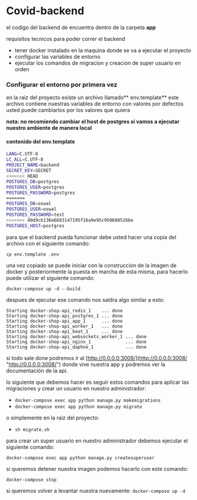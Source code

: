 # Covid-backend

el codigo del backend de encuentra dentro de la carpeta **app**

requisitos tecnicos para poder correr el backend
- tener docker instalado en la maquina donde se va a ejecutar el proyecto
- configurar las variables de entorno
- ejecutar los comandos de migracion y creacion de super usuario en orden

### Configurar el entorno por primera vez
en la raiz del proyecto existe un archivo llamado** env.template** 
este archivo contiene nuestras variables de entorno con valores por defectos
usted puede cambiarlos por los valores que quiera

**nota: no recomiendo cambiar el host de postgres si vamos a ejecutar nuestro ambiente de manera local**

#### contenido del env.template
```bash
LANG=C.UTF-8
LC_ALL=C.UTF-8
PROJECT_NAME=backend
SECRET_KEY=SECRET
<<<<<<< HEAD
POSTGRES_DB=postgres
POSTGRES_USER=postgres
POSTGRES_PASSWORD=postgres
=======
POSTGRES_DB=oswal
POSTGRES_USER=oswal
POSTGRES_PASSWORD=test
>>>>>>> 40d9cb136e6683147195f16a9e95c9506805266e
POSTGRES_HOST=postgres
```

para que el backend pueda funcionar debe usted hacer una copia del archivo con el siguiente comando:

`cp env.template .env`

una vez copiado se puede iniciar con la construccion de la imagen de docker y posteriormente la puesta en marcha de esta misma, para hacerlo puede utilizar el siguiente comando:

`docker-compose up -d --build`

despues de ejecutar ese comando nos saldra algo similar a esto:

    Starting docker-shop-api_redis_1    ... done
    Starting docker-shop-api_postgres_1 ... done
    Starting docker-shop-api_app_1      ... done
    Starting docker-shop-api_worker_1   ... done
    Starting docker-shop-api_beat_1     ... done
    Starting docker-shop-api_websockets_worker_1 ... done
    Starting docker-shop-api_nginx_1             ... done
    Starting docker-shop-api_daphne_1            ... done

si todo sale done podremos ir al [http://0.0.0.0:3008/](http://0.0.0.0:3008/ "http://0.0.0.0:3008/") donde vive nuestra app y podremos ver la documentación de la api.

lo siguiente que debemos hacer es seguir estos comandos para aplicar las migraciones y crear un usuario en nuestro administrador:
- `docker-compose exec app python manage.py makemigrations`
- `docker-compose exec app python manage.py migrate`

o simplemente en la raiz del proyecto:
- `sh migrate.sh`


para crear un super usuario en nuestro administrador debemos ejecutar el siguiente comando:

`docker-compose exec app python manage.py createsuperuser`

si queremos detener nuestra imagen podemos hacerlo con este comando:

`docker-compose stop`

si queremos volver a levantar nuestra nuevamente:
`docker-compose up -d`